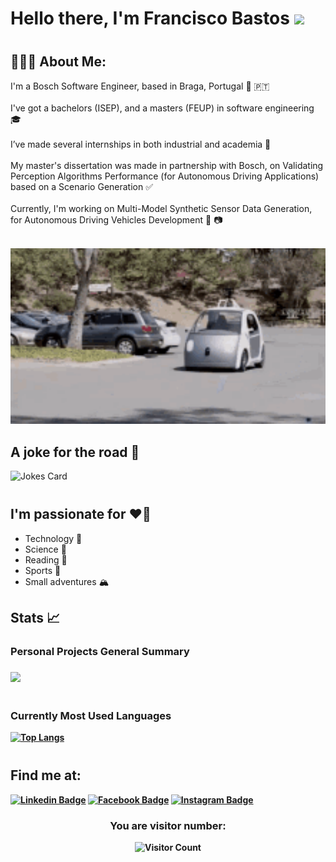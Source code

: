 <div align="left" style="margin-bottom: 40px;">
    <h1>Hello there, I'm Francisco Bastos </a> <img src="https://media.giphy.com/media/hvRJCLFzcasrR4ia7z/giphy.gif" width="25px"> </h1>
</div>

<h2 align="left">👨🏻‍💻 About Me:</h2>

I'm a Bosch Software Engineer, based in Braga, Portugal 📍 🇵🇹 <br>
<br>I've got a bachelors (ISEP), and a masters (FEUP) in software engineering 🎓<br>
<br>I’ve made several internships in both industrial and academia 📡 <br>
<br>My master's dissertation was made in partnership with Bosch, on Validating Perception Algorithms Performance (for Autonomous Driving Applications) based on a Scenario Generation ✅ <br>
<br>Currently, I'm working on Multi-Model Synthetic Sensor Data Generation, for Autonomous Driving Vehicles Development 🚗 📷 <br>
<br>

<img src="images/self-driving-car-automatic-car.gif" alt="Self-Driving Car GIF" width="600" />

<h2 align="left"><strong>A joke for the road 🍺</strong></h2>
<div align="left" style="margin-bottom: 40px;">
  <img src="https://readme-jokes.vercel.app/api" alt="Jokes Card" />
</div>

<h2 align="left"><strong>I'm passionate for ❤️🚀</strong></h2>

- Technology 🤖
- Science 🧪
- Reading 📖
- Sports 🏉
- Small adventures 🏔️

<div align="left" style="margin-bottom: 40px;">
<h2 align="left"> <strong> Stats 📈 <strong> </h2>
<h3> Personal Projects General Summary <h3>
  <picture>
    <source
      srcset="https://github-readme-stats.vercel.app/api?username=FranciscoBastos&show_icons=true&theme=tokyonight"
      media="(prefers-color-scheme: dark)"
    />
    <source
      srcset="https://github-readme-stats.vercel.app/api?username=FranciscoBastos&show_icons=true&theme=tokyonight"
      media="(prefers-color-scheme: light), (prefers-color-scheme: no-preference)"
    />
    <img src="https://github-readme-stats.vercel.app/api?username=FranciscoBastos&show_icons=true&theme=tokyonight" />
  </picture>
</div>

<h3> <strong> Currently Most Used Languages </strong> </h3>
<div align="left" style="margin-bottom: 40px;">
  <a href="https://github.com/FranciscoBastos/FranciscoBastos">
    <img src="https://github-readme-stats.vercel.app/api/top-langs/?username=FranciscoBastos&layout=donut&theme=tokyonight" alt="Top Langs" />
  </a>
</div>

<h2> <strong> Find me at: </strong> </h2>

[![Linkedin Badge](https://img.shields.io/badge/-FranciscoBastos-blue?style=flat-square&logo=Linkedin&logoColor=white&link=https://www.linkedin.com/in/francisco-jos%C3%A9-fortuna-bastos-031369160/)](https://www.linkedin.com/in/francisco-jos%C3%A9-fortuna-bastos-031369160/) 
[![Facebook Badge](https://img.shields.io/badge/-FranciscoBastos-3b5998?style=flat-square&labelColor=3b5998&logo=facebook&logoColor=white&link=https://www.facebook.com/francisco.bastos.9022)](https://www.facebook.com/francisco.bastos.9022) 
[![Instagram Badge](https://img.shields.io/badge/-FranciscoBastos-D7008A?style=flat-square&labelColor=D7008A&logo=Instagram&logoColor=white&link=https://www.instagram.com/francisco_jf_bastos/)](https://www.instagram.com/francisco_jf_bastos/)

<h3 align="center"><strong> You are visitor number: <strong></h3>
<div align="center">
  <img src="https://profile-counter.glitch.me/{FranciscoBastos}/count.svg" alt="Visitor Count" />
</div>
